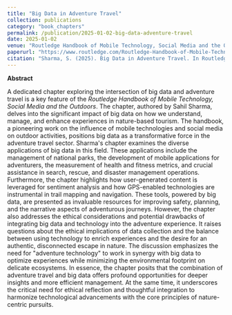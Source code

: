 ```yaml
---
title: "Big Data in Adventure Travel"
collection: publications
category: "book_chapters"
permalink: /publication/2025-01-02-big-data-adventure-travel
date: 2025-01-02
venue: "Routledge Handbook of Mobile Technology, Social Media and the Outdoors, Routledge"
paperurl: "https://www.routledge.com/Routledge-Handbook-of-Mobile-Technology-Social-Media-and-the-Outdoors/Beames-Maher/p/book/9781032201792"
citation: "Sharma, S. (2025). Big Data in Adventure Travel. In Routledge Handbook of Mobile Technology, Social Media and the Outdoors (pp. 307-320). Routledge."
---
```

**Abstract**

A dedicated chapter exploring the intersection of big data and adventure travel is a key feature of the *Routledge Handbook of Mobile Technology, Social Media and the Outdoors*. The chapter, authored by Sahil Sharma, delves into the significant impact of big data on how we understand, manage, and enhance experiences in nature-based tourism. The handbook, a pioneering work on the influence of mobile technologies and social media on outdoor activities, positions big data as a transformative force in the adventure travel sector. Sharma's chapter examines the diverse applications of big data in this field. These applications include the management of national parks, the development of mobile applications for adventurers, the measurement of health and fitness metrics, and crucial assistance in search, rescue, and disaster management operations. Furthermore, the chapter highlights how user-generated content is leveraged for sentiment analysis and how GPS-enabled technologies are instrumental in trail mapping and navigation. These tools, powered by big data, are presented as invaluable resources for improving safety, planning, and the narrative aspects of adventurous journeys. However, the chapter also addresses the ethical considerations and potential drawbacks of integrating big data and technology into the adventure experience. It raises questions about the ethical implications of data collection and the balance between using technology to enrich experiences and the desire for an authentic, disconnected escape in nature. The discussion emphasizes the need for "adventure technology" to work in synergy with big data to optimize experiences while minimizing the environmental footprint on delicate ecosystems. In essence, the chapter posits that the combination of adventure travel and big data offers profound opportunities for deeper insights and more efficient management. At the same time, it underscores the critical need for ethical reflection and thoughtful integration to harmonize technological advancements with the core principles of nature-centric pursuits.
